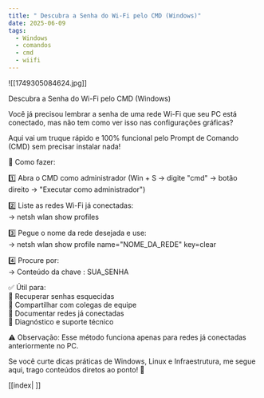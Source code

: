 ```yaml
---
title: " Descubra a Senha do Wi-Fi pelo CMD (Windows)"
date: 2025-06-09
tags:
  - Windows
  - comandos
  - cmd
  - wiifi
---
```


![[1749305084624.jpg]]


Descubra a Senha do Wi-Fi pelo CMD (Windows)  
  
Você já precisou lembrar a senha de uma rede Wi-Fi que seu PC está conectado, mas não tem como ver isso nas configurações gráficas?  
  
Aqui vai um truque rápido e 100% funcional pelo Prompt de Comando (CMD) sem precisar instalar nada!  
  
📌 Como fazer:  
  
1️⃣ Abra o CMD como administrador (Win + S → digite "cmd" → botão direito → "Executar como administrador")  
  
2️⃣ Liste as redes Wi-Fi já conectadas:  
→ netsh wlan show profiles  
  
3️⃣ Pegue o nome da rede desejada e use:  
→ netsh wlan show profile name="NOME_DA_REDE" key=clear  
  
4️⃣ Procure por:  
→ Conteúdo da chave : SUA_SENHA  
  
✅ Útil para:  
🔹 Recuperar senhas esquecidas  
🔹 Compartilhar com colegas de equipe  
🔹 Documentar redes já conectadas  
🔹 Diagnóstico e suporte técnico  
  
⚠️ Observação: Esse método funciona apenas para redes já conectadas anteriormente no PC.  
  
Se você curte dicas práticas de Windows, Linux e Infraestrutura, me segue aqui, trago conteúdos diretos ao ponto! 🚀


[[index| ]]

<script src="https://giscus.app/client.js" data-repo="douglastos/douglastos.github.io" data-repo-id="R_kgDOLvf9iw"
data-category="General" data-category-id="DIC_kwDOLixoLc4CeGqc" data-mapping="title"data-strict="1"data-reactions-enabled="1"data-emit-metadata="0"data-input-position="bottom"data-theme="dark"data-lang="pt"crossorigin="anonymous"async>
</script>